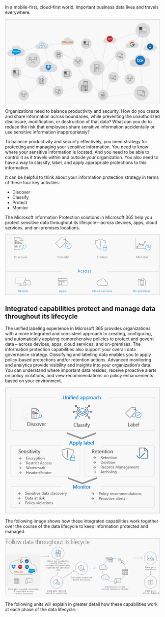In a mobile-first, cloud-first world, important business data lives and travels everywhere. 

![Information is everywhere](../media/1-information.png)

Organizations need to balance productivity and security. How do you create and share information across boundaries, while preventing the unauthorized disclosure, modification, or destruction of that data? What can you do to reduce the risk that employees share sensitive information accidentally or use sensitive information inappropriately?

To balance productivity and security effectively, you need strategy for protecting and managing your sensitive information. You need to know where your sensitive information is located. And you need to be able to control it as it travels within and outside your organization. You also need to have a way to classify, label, and apply appropriate protections to this information.

It can be helpful to think about your information protection strategy in terms of these four key activities:  
- Discover
- Classify
- Protect
- Monitor

The Microsoft Information Protection solutions in Microsoft 365 help you protect sensitive data throughout its lifecycle—across devices, apps, cloud services, and on-premises locations.

![Actions](../media/1-actions.png)

## Integrated capabilities protect and manage data throughout its lifecycle
The unified labeling experience in Microsoft 365 provides organizations with a more integrated and consistent approach to creating, configuring, and automatically applying comprehensive policies to protect and govern data – across devices, apps, cloud services, and on-premises. The information protection capabilities also support your overall data governance strategy. Classifying and labeling data enables you to apply policy-based protections and/or retention actions. Advanced monitoring and analytics provide visibility and insights into your organization’s data. You can understand where important data resides, receive proactive alerts on policy violations, and view recommendations on policy enhancements based on your environment.

![Unified approach](../media/1-unified-approach.png)

The following image shows how these integrated capabilities work together over the course of the data lifecycle to keep information protected and managed.

![Follow data](../media/1-follow-data.png)

The following units will explain in greater detail how these capabilities work at each phase of the data lifecycle.
